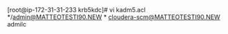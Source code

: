 [root@ip-172-31-31-233 krb5kdc]# vi kadm5.acl
*/admin@MATTEOTESTI90.NEW *
cloudera-scm@MATTEOTESTI90.NEW admilc
